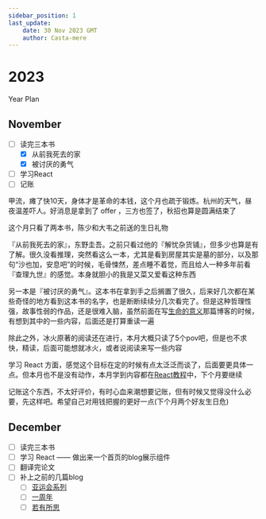 ```yaml
---
sidebar_position: 1
last_update:
    date: 30 Nov 2023 GMT
    author: Casta-mere
---
```


# 2023

Year Plan

## November

+ [ ] 读完三本书
  + [x] 从前我死去的家
  + [x] 被讨厌的勇气
+ [ ] 学习React
+ [ ] 记账

甲流，瘫了快10天，身体才是革命的本钱，这个月也疏于锻炼。杭州的天气，昼夜温差吓人。好消息是拿到了 offer ，三方也签了，秋招也算是圆满结束了

这个月只看了两本书，陈少和大韦之前送的生日礼物

『从前我死去的家』，东野圭吾。之前只看过他的『解忧杂货铺』，但多少也算是有了解。很久没看推理，突然看这么一本，尤其是看到房屋其实是墓的部分，以及那句“沙也加，安息吧”的时候，毛骨悚然，差点睡不着觉，而且给人一种多年前看『查理九世』的感觉。本身就胆小的我是又菜又爱看这种东西

另一本是『被讨厌的勇气』。这本书在拿到手之后搁置了很久，后来好几次都在某些奇怪的地方看到这本书的名字，也是断断续续分几次看完了。但是这种哲理性强，故事性弱的作品，还是很难入脑，虽然前面在写[生命的意义](/blog/42)那篇博客的时候，有想到其中的一些内容，后面还是打算重读一遍

除此之外，冰火原著的阅读还在进行，本月大概只读了5个pov吧，但是也不求快，精读，后面可能想就冰火，或者说阅读来写一些内容

学习 React 方面，感觉这个目标在定的时候有点太泛泛而谈了，后面要更具体一点。但本月也不是没有动作，本月学到内容都在[React教程](/docs/category/react)中，下个月要继续

记账这个东西，不太好评价，有时心血来潮想要记账，但有时候又觉得没什么必要，先这样吧。希望自己对用钱把握的更好一点(下个月两个好友生日危)

## December

+ [ ] 读完三本书
+ [ ] 学习 React —— 做出来一个首页的blog展示组件
+ [ ] 翻译完论文
+ [ ] 补上之前的几篇blog
  + [ ] [亚运会系列](/blog/AsianGamesOpeningCeremony)
  + [ ] [一周年](blog/1stAnniversary)
  + [ ] [若有所思](/blog/thoughts)
